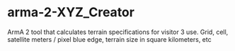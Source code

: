 # arma-2-XYZ_Creator
ArmA 2 tool that calculates terrain specifications for visitor 3 use. Grid, cell, satellite meters / pixel blue edge, terrain size in square kilometers, etc
